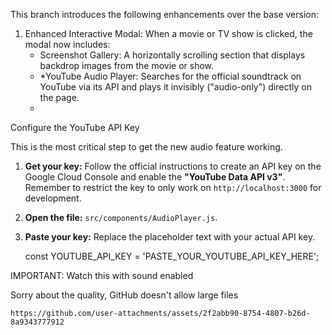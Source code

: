 This branch introduces the following enhancements over the base version:
1.  Enhanced Interactive Modal: When a movie or TV show is clicked, the modal now includes:
    *   Screenshot Gallery: A horizontally scrolling section that displays backdrop images from the movie or show.
    *   *YouTube Audio Player: Searches for the official soundtrack on YouTube via its API and plays it invisibly ("audio-only") directly on the page.
    *   
Configure the YouTube API Key

This is the most critical step to get the new audio feature working.

1.  **Get your key:** Follow the official instructions to create an API key on the Google Cloud Console and enable the **"YouTube Data API v3"**. Remember to restrict the key to only work on `http://localhost:3000` for development.
2.  **Open the file:** `src/components/AudioPlayer.js`.
3.  **Paste your key:** Replace the placeholder text with your actual API key.

    const YOUTUBE_API_KEY = 'PASTE_YOUR_YOUTUBE_API_KEY_HERE';
    
IMPORTANT: Watch this with sound enabled

Sorry about the quality, GitHub doesn't allow large files



    https://github.com/user-attachments/assets/2f2abb90-8754-4807-b26d-8a9343777912
